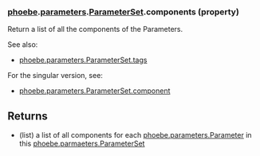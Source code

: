 ### [phoebe](phoebe.md).[parameters](phoebe.parameters.md).[ParameterSet](phoebe.parameters.ParameterSet.md).components (property)




Return a list of all the components of the Parameters.

See also:
* [phoebe.parameters.ParameterSet.tags](phoebe.parameters.ParameterSet.tags.md)

For the singular version, see:
* [phoebe.parameters.ParameterSet.component](phoebe.parameters.ParameterSet.component.md)

Returns
--------
* (list) a list of all components for each [phoebe.parameters.Parameter](phoebe.parameters.Parameter.md)
    in this [phoebe.parmaeters.ParameterSet](phoebe.parmaeters.ParameterSet.md)

